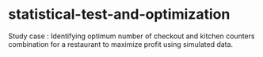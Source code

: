# statistical-test-and-optimization
Study case : Identifying optimum number of checkout and kitchen counters combination for a restaurant to maximize profit using simulated data. 

